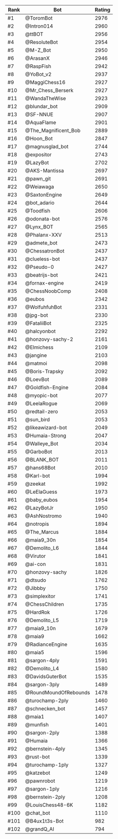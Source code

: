Rank|Bot|Rating
---|---|---
#1|@ToromBot|2976
#2|@Intron014|2960
#3|@ttBOT|2956
#4|@ResoluteBot|2954
#5|@M-Z_Bot|2950
#6|@ArasanX|2946
#7|@RaspFish|2942
#8|@YoBot_v2|2937
#9|@MaggiChess16|2927
#10|@Mr_Chess_Berserk|2927
#11|@WandaTheWise|2923
#12|@blundar_bot|2909
#13|@SF-NNUE|2907
#14|@AquaFlame|2901
#15|@The_Magnificent_Bob|2889
#16|@Hoon_Bot|2847
#17|@magnusglad_bot|2744
#18|@expositor|2743
#19|@LazyBot|2702
#20|@AKS-Mantissa|2697
#21|@pawn_git|2691
#22|@Weiawaga|2650
#23|@SaxtonEngine|2649
#24|@bot_adario|2644
#25|@Toodfish|2606
#26|@odonata-bot|2576
#27|@Lynx_BOT|2565
#28|@Phalanx-XXV|2513
#29|@admete_bot|2473
#30|@ChessatronBot|2437
#31|@clueless-bot|2437
#32|@Pseudo-0|2427
#33|@beatrijs-bot|2421
#34|@fornax-engine|2419
#35|@ChessNoobComp|2408
#36|@eubos|2342
#37|@WolfuhfuhBot|2331
#38|@jpg-bot|2330
#39|@FataliiBot|2325
#40|@halcyonbot|2292
#41|@honzovy-sachy-2|2161
#42|@Elmichess|2109
#43|@jangine|2103
#44|@matmoi|2098
#45|@Boris-Trapsky|2092
#46|@LoevBot|2089
#47|@Goldfish-Engine|2084
#48|@myopic-bot|2077
#49|@LeelaRogue|2069
#50|@redtail-zero|2053
#51|@sun_bird|2053
#52|@likeawizard-bot|2049
#53|@Humaia-Strong|2047
#54|@Walleye_Bot|2034
#55|@GarboBot|2013
#56|@BLANK_BOT|2011
#57|@hans68Bot|2010
#58|@Karl-bot|1994
#59|@zeekat|1992
#60|@LeElaGuess|1973
#61|@baby_eubos|1954
#62|@LazyBotJr|1950
#63|@AshNostromo|1940
#64|@notropis|1894
#65|@The_Marcus|1884
#66|@maia9_30n|1854
#67|@Demolito_L6|1844
#68|@Virutor|1841
#69|@ai-con|1831
#70|@honzovy-sachy|1826
#71|@dtsudo|1762
#72|@Jibbby|1750
#73|@simplexitor|1741
#74|@ChessChildren|1735
#75|@HardRok|1726
#76|@Demolito_L5|1719
#77|@maia9_10n|1679
#78|@maia9|1662
#79|@RadianceEngine|1635
#80|@maia5|1596
#81|@sargon-4ply|1591
#82|@Demolito_L4|1580
#83|@DavidsGuterBot|1535
#84|@sargon-3ply|1489
#85|@RoundMoundOfRebounds|1478
#86|@turochamp-2ply|1460
#87|@schnecken_bot|1457
#88|@maia1|1407
#89|@munfish|1401
#90|@sargon-2ply|1388
#91|@Humaia|1366
#92|@bernstein-4ply|1345
#93|@rust-bot|1339
#94|@turochamp-1ply|1327
#95|@katzebot|1249
#96|@pawnrobot|1219
#97|@sargon-1ply|1216
#98|@bernstein-2ply|1208
#99|@LouisChess48-6K|1182
#100|@chat_bot|1110
#101|@B4ux1t3s-Bot|982
#102|@grandQ_AI|794
